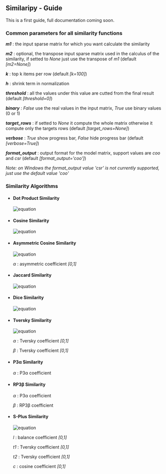 ## Similaripy - Guide
This is a first guide, full documentation coming soon.

### Common parameters for all similarity functions
**_m1_** : the input sparse matrix for which you want calculate the similarity

**_m2_** : optional, the transpose input sparse matrix used in the calculus of the similarity, if setted to *None* just use the transpose of *m1* (default *[m2=None]*)

**_k_** : top k items per row (default *[k=100]*)

**_h_** : shrink term in normalization

**_threshold_** : all the values under this value are cutted from the final result (default *[threshold=0]*)

**_binary_** : *False* use the real values in the input matrix, *True* use binary values (0 or 1)

**_target_rows_** : if setted to *None* it compute the whole matrix otherwise it compute only the targets rows (default *[target_rows=None]*)

**_verbose_** : *True* show progress bar, *False* hide progress bar (default *[verbose=True]*)

**_format_output_** : output format for the model matrix, support values are *coo* and *csr* (default *[format_output='coo']*)

*Note: on Windows the format_output value 'csr' is not currently supported, just use the default value 'coo'*

### Similarity Algorithms

- #### Dot Product Similarity
    ![equation](https://latex.codecogs.com/svg.latex?\Large&space;s_{xy}%20=%20{x\cdot%20y})

- #### Cosine Similarity
    ![equation](https://latex.codecogs.com/svg.latex?\Large&space;s_{xy}=\frac{xy}{\left%20\||%20x%20|\right%20\|\left%20\||%20y%20|\right%20\|+h})

- #### Asymmetric Cosine Similarity
    ![equation](https://latex.codecogs.com/svg.latex?\Large&space;s_{xy}%20=%20\frac{xy}{(\sum%20x_{i}^{2})^{\alpha%20}(\sum%20y_{i}^{2})^{1-\alpha}+h})

    *&alpha;* : asymmetric coefficient *[0,1]*

- #### Jaccard Similarity
    ![equation](https://latex.codecogs.com/svg.latex?\Large&space;s_{xy}=\frac{xy}{\left|x\right|+\left|y\right|-xy+h})
    
- #### Dice Similarity
    ![equation](https://latex.codecogs.com/svg.latex?\Large&space;s_{xy}=\frac{xy}{\frac{1}{2}\left|x\right|+\frac{1}{2}\left|y\right|-xy+h})

- #### Tversky Similarity
    ![equation](https://latex.codecogs.com/svg.latex?\Large&space;s_{xy}=\frac{xy}{\alpha(\left|x\right|-xy)+\beta(\left|y\right|-xy)+xy+h})

    *&alpha;* : Tversky coefficient  *[0,1]*

    *&beta;* : Tversky coefficient  *[0,1]*

- #### P3&alpha; Similarity
    
    *&alpha;* : P3&alpha; coefficient

- #### RP3&beta; Similarity 

    *&alpha;* : P3&alpha; coefficient

    *&beta;* : RP3&beta; coefficient

- #### S-Plus Similarity 
    ![equation](https://latex.codecogs.com/svg.latex?\Large&space;s_{xy}=\frac{xy}{l(t_{1}(\left|x\right|-xy)+t_{2}(\left|y\right|-xy)+xy)+(1-l)(\sum%20x_{i}^{2})^{c}(\sum%20y_{i}^{2})^{1-c}+h})

    *l* : balance coefficient  *[0,1]*

    *t1* : Tversky coefficient  *[0,1]*

    *t2* : Tversky coefficient  *[0,1]*
    
    *c* : cosine coefficient  *[0,1]*
